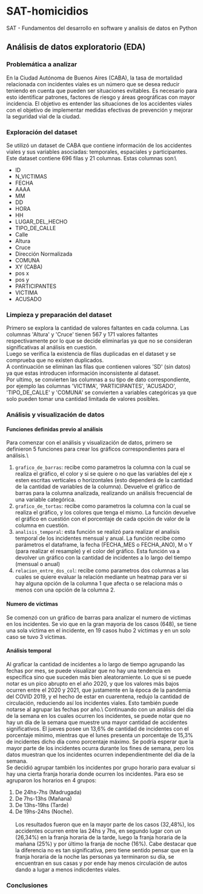 # SAT-homicidios
SAT - Fundamentos del desarrollo en software y analisis de datos en Python
## Análisis de datos exploratorio (EDA)
### Problemática a analizar
En la Ciudad Autónoma de Buenos Aires (CABA), la tasa de mortalidad relacionada con incidentes viales es un número que se desea reducir teniendo en cuenta que pueden ser situaciones evitables. Es necesario para esto identificar patrones, factores de riesgo y áreas geográficas con mayor incidencia. El objetivo es entender las situaciones de los accidentes viales con el objetivo de implementar medidas efectivas de prevención y mejorar la seguridad vial de la ciudad.

### Exploración del dataset
Se utilizó un dataset de CABA que contiene información de los accidentes viales y sus variables asociadas: temporales, espaciales y participantes. \
Este dataset contiene 696 filas y 21 columnas. Estas columnas son:\
* ID
* N_VICTIMAS
* FECHA
* AAAA
* MM
* DD
* HORA
* HH
* LUGAR_DEL_HECHO
* TIPO_DE_CALLE
* Calle
* Altura
* Cruce
* Dirección Normalizada
* COMUNA
* XY (CABA)
* pos x
* pos y
* PARTICIPANTES
* VICTIMA
* ACUSADO

### Limpieza y preparación del dataset
Primero se explora la cantidad de valores faltantes en cada columna. Las columnas 'Altura' y 'Cruce' tienen 567 y 171 valores faltantes respectivamente por lo que se decide eliminarlas ya que no se consideran significativas al análisis en cuestión.\
Luego se verifica la existencia de filas duplicadas en el dataset y se comprueba que no existen duplicados.\
A continuación se eliminan las filas que contienen valores 'SD' (sin datos) ya que estas introducen información inconsistente al dataset.\
Por ultimo, se convierten las columnas a su tipo de dato correspondiente, por ejemplo las columnas 'VICTIMA', 'PARTICIPANTES', 'ACUSADO', 'TIPO_DE_CALLE' y 'COMUNA' se convierten a variables categóricas ya que solo pueden tomar una cantidad limitada de valores posibles. 
### Análisis y visualización de datos
#### Funciones definidas previo al análisis
Para comenzar con el análisis y visualización de datos, primero se definieron 5 funciones para crear los gráficos correspondientes para el análisis.\
1. `grafico_de_barras`: recibe como parametros la columna con la cual se realiza el gráfico, el color y si se quiere o no que las variables del eje x esten escritas verticales o horizontales (esto dependerá de la cantidad de la cantidad de variables de la columna). Devuelve el gráfico de barras para la columna analizada, realizando un análisis frecuencial de una variable categórica.
2. `grafico_de_tortas`: recibe como parametros la columna con la cual se realiza el gráfico, y los colores que tenga el mismo. La función devuelve el gráfico en cuestión con el porcentaje de cada opción de valor de la columna en cuestión.
3. `analisis_temporal`: esta función se realizó para realizar el analisis temporal de los incidentes mensual y anual. La función recibe como parámetros el dataframe, la fecha (FECHA_MES o FECHA_ANO), M o Y (para realizar el resample) y el color del gráfico. Esta función va a devolver un gráfico con la cantidad de incidentes a lo largo del tiempo (mensual o anual)
4. `relacion_entre_dos_col`: recibe como parametros dos columnas a las cuales se quiere evaluar la relación mediante un heatmap para ver si hay alguna opción de la columna 1 que afecta o se relaciona más o menos con una opción de la columna 2. 
####  Numero de víctimas
Se comenzó con un gráfico de barras para analizar el numero de victimas en los incidentes. Se vio que en la gran mayoria de los casos (648), se tiene una sola víctima en el incidente, en 19 casos hubo 2 víctimas y en un solo caso se tuvo 3 víctimas.
#### Análisis temporal
Al graficar la cantidad de incidentes a lo largo de tiempo agrupando las fechas por mes, se puede visualizar que no hay una tendencia en específica sino que suceden más bien aleatoramiente. Lo que si se puede notar es un pico abrupto en el año 2020, y que los valores más bajos ocurren entre el 2020 y 2021, que justamente en la época de la pandemia del COVID 2019, y el hecho de estar en cuarentena, redujo la cantidad de circulación, reduciendo así los incidentes viales. Esto también puede notarse al agrupar las fechas por año.\ Continuando con un análisis del día de la semana en los cuales ocurren los incidentes, se puede notar que no hay un día de la semana que muestre una mayor cantidad de accidentes significativos. El jueves posee un 13,6% de cantidad de incidentes con el porcentaje mínimo, mientras que el lunes presenta un porcentaje de 15,3% de incidentes dicho día como porcentaje máximo. Se podría esperar que la mayor parte de los incidentes ocurra durante los fines de semana, pero los datos muestran que los incidentes ocurren independientmente del dia de la semana.\
Se decidió agrupar también los incidentes por grupo horario para evaluar si hay una cierta franja horaria donde ocurren los incidentes. Para eso se agruparon los horarios en 4 grupos:
1. De 24hs-7hs (Madrugada)
2. De 7hs-13hs (Mañana)
3. De 13hs-19hs (Tarde)
4. De 19hs-24hs (Noche).\
\
Los resultados fueron que en la mayor parte de los casos (32,48%), los accidentes ocurren entre las 24hs y 7hs, en segundo lugar con un (26,34%) en la franja horaria de la tarde, luego la franja horaria de la mañana (25%) y por último la franja de noche (16%). Cabe destacar que la diferencia no es tan significativa, pero tiene sentido pensar que en la franja horaria de la noche las personas ya terminaron su día, se encuentran en sus casas y por ende hay menos circulación de autos dando a lugar a menos indicdentes viales.
### Conclusiones
